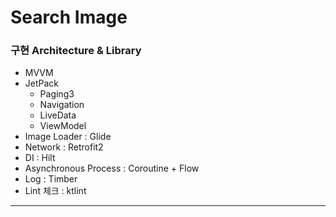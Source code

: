 # Search Image

### 구현 Architecture & Library

- MVVM
- JetPack
    - Paging3
    - Navigation
    - LiveData
    - ViewModel
- Image Loader : Glide
- Network : Retrofit2
- DI : Hilt
- Asynchronous Process : Coroutine + Flow
- Log : Timber
- Lint 체크 : ktlint

---